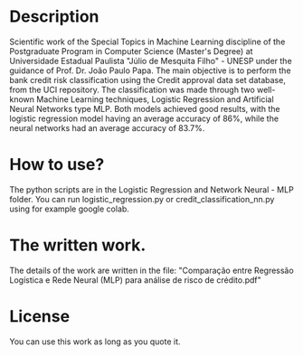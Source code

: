 # Description

Scientific work of the Special Topics in Machine Learning discipline of the Postgraduate Program in Computer Science (Master's Degree) at Universidade Estadual Paulista "Júlio de Mesquita Filho" - UNESP under the guidance of Prof. Dr. João Paulo Papa.
The main objective is to perform the bank credit risk classification using the Credit approval data set database, from the UCI repository. The classification was made through two well-known Machine Learning techniques, Logistic Regression and Artificial Neural Networks type MLP. Both models achieved good results, with the logistic regression model having an average accuracy of 86%, while the neural networks had an average accuracy of 83.7%.

# How to use?

The python scripts are in the Logistic Regression and Network Neural - MLP folder. You can run logistic_regression.py or credit_classification_nn.py using for example google colab.

# The written work.

The details of the work are written in the file: "Comparação entre Regressão Logística e Rede Neural (MLP) para análise de risco de crédito.pdf"

# License

You can use this work as long as you quote it.
